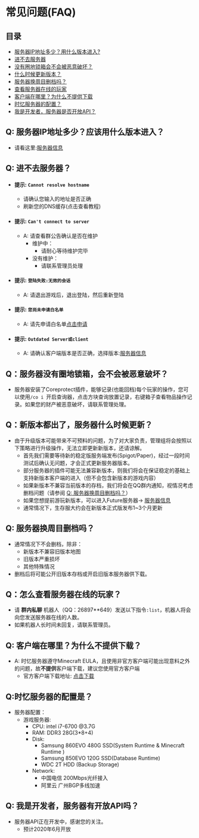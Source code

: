 # 常见问题(FAQ)

## 目录

- [服务器IP地址多少？用什么版本进入?](#q-服务器ip地址多少应该用什么版本进入)
- [进不去服务器](#q-进不去服务器)
- [没有圈地锁箱会不会被恶意破坏？](#q服务器没有圈地锁箱会不会被恶意破坏)
- [什么时候更新版本？](#q新版本都出了服务器什么时候更新)
- [服务器换周目删档吗？](#q-服务器换周目删档吗)
- [查看服务器在线的玩家](#q怎么查看服务器在线的玩家)
- [客户端在哪里？为什么不提供下载](#q-客户端在哪里为什么不提供下载)
- [时忆服务器的配置？](#q时忆服务器的配置是)
- [我是开发者，服务器是否开放API？](#q我是开发者服务器有开放API吗)

## Q: 服务器IP地址多少？应该用什么版本进入？
- 请看这里:[服务器信息](serverlist.md)

## Q: 进不去服务器？
- #### 提示: ``Cannot resolve hostname``
     - 请确认您输入的地址是否正确
     - 刷新您的DNS缓存(点击查看教程)
- #### 提示: ``Can't connect to server``
    - A: 请查看群公告确认是否在维护
        - 维护中：
            - 请耐心等待维护完毕
        - 没有维护：
            - 请联系管理员处理 
- #### 提示: ``登陆失败:无效的会话``
    - A: 请退出游戏后，退出登陆，然后重新登陆
- #### 提示: ``您尚未申请白名单``
    - A: 请先申请白名单[点击申请](whitelist.md)
- #### 提示: ``Outdated Server或client`` 
    - A: 请确认客户端版本是否正确，选择版本:[服务器信息](serverlist.md)
    
## Q：服务器没有圈地锁箱，会不会被恶意破坏？
- 服务器安装了Coreprotect插件，能够记录(也能回档)每个玩家的操作，您可以使用``/co i ``开启查询器，点击方块查询放置记录，右键箱子查看物品操作记录。如果您的财产被恶意破坏，请联系管理处理。
    

## Q：新版本都出了，服务器什么时候更新？
- 由于升级版本可能带来不可预料的问题，为了对大家负责，管理组将会按照以下策略进行升级操作，无法立即更新新版本，还请谅解。
    - 首先我们需要等待新的稳定版服务端发布(Spigot/Paper)，经过一段时间测试后确认无问题，才会正式更新服务器版本。
    - 部分服务器的插件可能无法兼容新版本，则我们将会在保证稳定的基础上支持新版本客户端的进入（但不会包含新版本的游戏内容）
    - 如果新版本不兼容当前版本的存档，我们将会在QQ群内通知，视情况考虑删档问题（请参阅 [Q: 服务器换周目删档吗？](#q-服务器换周目删档吗)）
    - 如果您想提前游玩新版本，可以进入Future服务器->  [服务器信息](serverlist.md)  
    - 通常情况下，生存服大约会在新版本正式版发布1~3个月更新

## Q: 服务器换周目删档吗？
- 通常情况下不会删档，除非：
    - 新版本不兼容旧版本地图
    - 旧版本严重损坏
    - 其他特殊情况   
- 删档后将可能公开旧版本存档或开启旧版本服务器供下载。       
        
## Q：怎么查看服务器在线的玩家？
- 请 **群内私聊** 机器人（QQ：26897**649）发送以下指令``:list``，机器人将会向您发送服务器在线的人数。
- 如果机器人长时间未回复，请联系管理员。
    
## Q: 客户端在哪里？为什么不提供下载？
- A: 时忆服务器遵守Minecraft EULA，且使用非官方客户端可能出现意料之外的问题，故**不提供**客户端下载，建议您使用官方客户端
    - 官方客户端下载地址: [点击下载](https://minecraft.net)

## Q:时忆服务器的配置是？      
- 服务器配置：
    - 游戏服务器:
        - CPU: intel i7-6700 @3.7G
        - RAM: DDR3 28G(3*8+4) 
        - Disk:
            - Samsung 860EVO 480G SSD(System Runtime & Minecraft Runtime )
            - Samsung 850EVO 120G SSD(Database Runtime)
            - WDC 2T HDD (Backup Storage) 
        - Network:
            - 中国电信 200Mbps光纤接入
            - 阿里云 广州BGP多线加速

## Q: 我是开发者，服务器有开放API吗？
- 服务器API正在开发中，感谢您的关注。
     - 预计2020年6月开放


